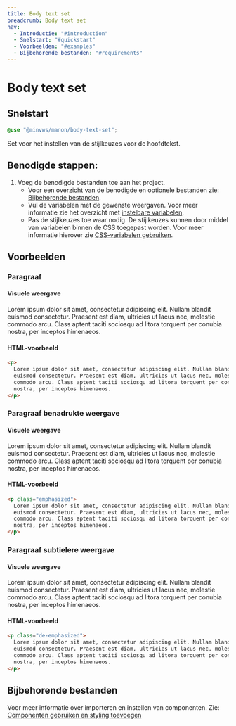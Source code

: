 ```yaml
---
title: Body text set
breadcrumb: Body text set
nav:
  - Introductie: "#introduction"
  - Snelstart: "#quickstart"
  - Voorbeelden: "#examples"
  - Bijbehorende bestanden: "#requirements"
---
```


<h1 id="introduction">Body text set</h1>

<h2 id="quickstart">Snelstart</h2>

```scss
@use "@minvws/manon/body-text-set";
```

Set voor het instellen van de stijlkeuzes voor de hoofdtekst.

## Benodigde stappen:

1.  Voeg de benodigde bestanden toe aan het project.
    - Voor een overzicht van de benodigde en optionele bestanden zie:
      [Bijbehorende bestanden](#requirements).
    - Vul de variabelen met de gewenste weergaven. Voor meer informatie zie het
      overzicht met [instelbare variabelen](#variables).
    - Pas de stijlkeuzes toe waar nodig. De stijlkeuzes kunnen door middel van
      variabelen binnen de CSS toegepast worden. Voor meer informatie hierover
      zie [CSS-variabelen gebruiken](/documentation/use-css-variable).

<h2 id="examples">Voorbeelden</h2>

### Paragraaf

#### Visuele weergave

<p>
  Lorem ipsum dolor sit amet, consectetur adipiscing elit. Nullam blandit euismod
  consectetur. Praesent est diam, ultricies ut lacus nec, molestie commodo arcu. Class
  aptent taciti sociosqu ad litora torquent per conubia nostra, per inceptos himenaeos.
</p>

#### HTML-voorbeeld

```html
<p>
  Lorem ipsum dolor sit amet, consectetur adipiscing elit. Nullam blandit
  euismod consectetur. Praesent est diam, ultricies ut lacus nec, molestie
  commodo arcu. Class aptent taciti sociosqu ad litora torquent per conubia
  nostra, per inceptos himenaeos.
</p>
```

### Paragraaf benadrukte weergave

#### Visuele weergave

<p class="emphasized">
  Lorem ipsum dolor sit amet, consectetur adipiscing elit. Nullam blandit euismod
  consectetur. Praesent est diam, ultricies ut lacus nec, molestie commodo arcu. Class
  aptent taciti sociosqu ad litora torquent per conubia nostra, per inceptos himenaeos.
</p>

#### HTML-voorbeeld

```html
<p class="emphasized">
  Lorem ipsum dolor sit amet, consectetur adipiscing elit. Nullam blandit
  euismod consectetur. Praesent est diam, ultricies ut lacus nec, molestie
  commodo arcu. Class aptent taciti sociosqu ad litora torquent per conubia
  nostra, per inceptos himenaeos.
</p>
```

### Paragraaf subtielere weergave

#### Visuele weergave

<p class="de-emphasized">
  Lorem ipsum dolor sit amet, consectetur adipiscing elit. Nullam blandit euismod
  consectetur. Praesent est diam, ultricies ut lacus nec, molestie commodo arcu. Class
  aptent taciti sociosqu ad litora torquent per conubia nostra, per inceptos himenaeos.
</p>

#### HTML-voorbeeld

```html
<p class="de-emphasized">
  Lorem ipsum dolor sit amet, consectetur adipiscing elit. Nullam blandit
  euismod consectetur. Praesent est diam, ultricies ut lacus nec, molestie
  commodo arcu. Class aptent taciti sociosqu ad litora torquent per conubia
  nostra, per inceptos himenaeos.
</p>
```

<h2 id="requirements">Bijbehorende bestanden</h2>

Voor meer informatie over importeren en instellen van componenten. Zie:
[Componenten gebruiken en styling toevoegen](/documentation/import-styling)
